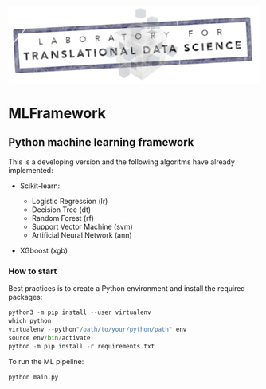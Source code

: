 <img src='_img/LabStamp_logo.png' style="background: white;">

# MLFramework

## Python machine learning framework

This is a developing version and the following algoritms have already implemented:

- Scikit-learn:
    - Logistic Regression (lr)
    - Decision Tree (dt)
    - Random Forest (rf)
    - Support Vector Machine (svm)
    - Artificial Neural Network (ann)

- XGboost (xgb)

### How to start

Best practices is to create a Python environment and install the required packages:

```python
python3 -m pip install --user virtualenv
which python
virtualenv --python"/path/to/your/python/path" env
source env/bin/activate
python -m pip install -r requirements.txt
```

To run the ML pipeline:

```python
python main.py
```


